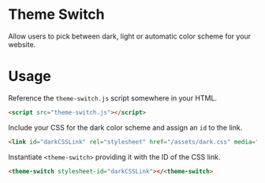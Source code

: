 # Theme Switch

Allow users to pick between dark, light or automatic color scheme for your website.

# Usage

Reference the `theme-switch.js` script somewhere in your HTML.

```html
<script src="theme-switch.js"></script>
```

Include your CSS for the dark color scheme and assign an `id` to the link.

```html
<link id="darkCSSLink" rel="stylesheet" href="/assets/dark.css" media="(prefers-color-scheme: dark)" />
```

Instantiate `<theme-switch>` providing it with the ID of the CSS link.

```html
<theme-switch stylesheet-id="darkCSSLink"></<theme-switch>
```

